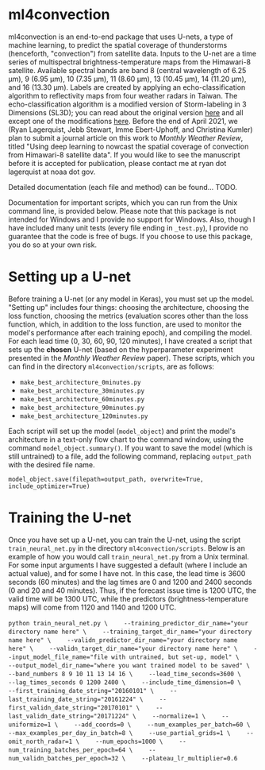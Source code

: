 # ml4convection

ml4convection is an end-to-end package that uses U-nets, a type of machine learning, to predict the spatial coverage of thunderstorms (henceforth, "convection") from satellite data.  Inputs to the U-net are a time series of multispectral brightness-temperature maps from the Himawari-8 satellite.  Available spectral bands are band 8 (central wavelength of 6.25 μm), 9 (6.95 μm), 10 (7.35 μm), 11 (8.60 μm), 13 (10.45 μm), 14 (11.20 μm), and 16 (13.30 μm).  Labels are created by applying an echo-classification algorithm to reflectivity maps from four weather radars in Taiwan.  The echo-classification algorithm is a modified version of Storm-labeling in 3 Dimensions (SL3D); you can read about the original version [here](https://doi.org/10.1175/MWR-D-16-0089.1) and all except one of the modifications [here](https://doi.org/10.1175/MWR-D-19-0372.1).  Before the end of April 2021, we (Ryan Lagerquist, Jebb Stewart, Imme Ebert-Uphoff, and Christina Kumler) plan to submit a journal article on this work to *Monthly Weather Review*, titled "Using deep learning to nowcast the spatial coverage of convection from Himawari-8 satellite data".  If you would like to see the manuscript before it is accepted for publication, please contact me at ryan dot lagerquist at noaa dot gov.

Detailed documentation (each file and method) can be found... TODO.

Documentation for important scripts, which you can run from the Unix command line, is provided below.  Please note that this package is not intended for Windows and I provide no support for Windows.  Also, though I have included many unit tests (every file ending in `_test.py`), I provide no guarantee that the code is free of bugs.  If you choose to use this package, you do so at your own risk.

# Setting up a U-net

Before training a U-net (or any model in Keras), you must set up the model.  "Setting up" includes four things: choosing the architecture, choosing the loss function, choosing the metrics (evaluation scores other than the loss function, which, in addition to the loss function, are used to monitor the model's performance after each training epoch), and compiling the model.  For each lead time (0, 30, 60, 90, 120 minutes), I have created a script that sets up the **chosen** U-net (based on the hyperparameter experiment presented in the *Monthly Weather Review* paper).  These scripts, which you can find in the directory `ml4convection/scripts`, are as follows:

 - `make_best_architecture_0minutes.py`
 - `make_best_architecture_30minutes.py`
 - `make_best_architecture_60minutes.py`
 - `make_best_architecture_90minutes.py`
 - `make_best_architecture_120minutes.py`

Each script will set up the model (`model_object`) and print the model's architecture in a text-only flow chart to the command window, using the command `model_object.summary()`.  If you want to save the model (which is still untrained) to a file, add the following command, replacing `output_path` with the desired file name.

`model_object.save(filepath=output_path, overwrite=True, include_optimizer=True)`

# Training the U-net

Once you have set up a U-net, you can train the U-net, using the script `train_neural_net.py` in the directory `ml4convection/scripts`.  Below is an example of how you would call `train_neural_net.py` from a Unix terminal.  For some input arguments I have suggested a default (where I include an actual value), and for some I have not.  In this case, the lead time is 3600 seconds (60 minutes) and the lag times are 0 and 1200 and 2400 seconds (0 and 20 and 40 minutes).  Thus, if the forecast issue time is 1200 UTC, the valid time will be 1300 UTC, while the predictors (brightness-temperature maps) will come from 1120 and 1140 and 1200 UTC.

`python train_neural_net.py \`
    `    --training_predictor_dir_name="your directory name here" \`
    `    --training_target_dir_name="your directory name here" \`
    `    --validn_predictor_dir_name="your directory name here" \`
    `    --validn_target_dir_name="your directory name here" \`
    `    --input_model_file_name="file with untrained, but set-up, model" \`
    `    --output_model_dir_name="where you want trained model to be saved" \`
    `    --band_numbers 8 9 10 11 13 14 16 \`
    `    --lead_time_seconds=3600 \`
    `    --lag_times_seconds 0 1200 2400 \`
    `    --include_time_dimension=0 \`
    `    --first_training_date_string="20160101" \`
    `    --last_training_date_string="20161224" \`
    `    --first_validn_date_string="20170101" \`
    `    --last_validn_date_string="20171224" \`
    `    --normalize=1 \`
    `    --uniformize=1 \`
    `    --add_coords=0 \`
    `    --num_examples_per_batch=60 \`
    `    --max_examples_per_day_in_batch=8 \`
    `    --use_partial_grids=1 \`
    `    --omit_north_radar=1 \`
    `    --num_epochs=1000 \`
    `    --num_training_batches_per_epoch=64 \`
    `    --num_validn_batches_per_epoch=32 \`
    `    --plateau_lr_multiplier=0.6`
